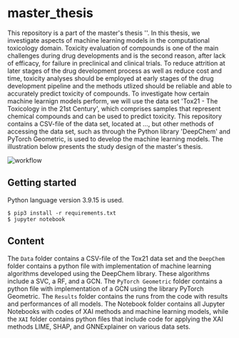 # master_thesis



This repository is a part of the master's thesis ''. In this thesis, we investigate aspects of machine learning models in the computational toxicology domain. Toxicity evaluation of compounds is one of the main challenges during drug developments and is the second reason, after lack of efficacy, for failure in preclinical and clinical trials. To reduce attrition at later stages of the drug development process as well as reduce cost and time, toxicity analyses should be employed at early stages of the drug development pipeline and the methods utlized should be reliable and able to accurately predict toxicity of compounds. To investigate how certain machine learnign models perform, we will use the data set 'Tox21 - The Toxicology in the 21st Century', which comprises samples that represent chemical compounds and can be used to predict toxicity. This repository contains a CSV-file of the data set, located at ..., but other methods of accessing the data set, such as through the Python library 'DeepChem' and PyTorch Geometric, is used to develop the machine learning models. The illustration below presents the study design of the master's thesis.



![workflow](https://user-images.githubusercontent.com/62059573/202899885-7ac6b7b3-6791-423f-a312-0f9bd9b7a3f3.png)


## Getting started

Python language version 3.9.15 is used. 

```
$ pip3 install -r requirements.txt
$ jupyter notebook
```

## Content

The `Data` folder contains a CSV-file of the Tox21 data set and the `DeepChem` folder contains a python file with implementation of machine learning algorithms developed using the DeepChem library. These algorithms include a SVC, a RF, and a GCN. The `PyTorch Geometric` folder contains a python file with implementation of a GCN using the library PyTorch Geometric. The `Results` folder contains the runs from the code with results and performances of all models. The Notebook folder contains all Jupyter Notebooks with codes of XAI methods and machine learning models, while the `XAI` folder contains python files that include code for applying the XAI methods LIME, SHAP, and GNNExplainer on various data sets.
    
